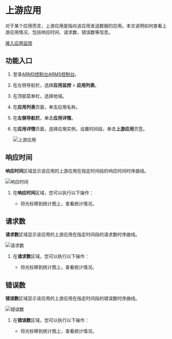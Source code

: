 # 上游应用

对于某个应用而言，上游应用是指向该应用发送数据的应用。本文说明如何查看上游应用情况，包括响应时间、请求数、错误数等信息。

[接入应用监控](/intl.zh-CN/应用监控/接入应用监控/应用监控接入概述.md)

## 功能入口

1.  登录[ARMS控制台](https://arms.console.aliyun.com/#/home)[ARMS控制台](https://arms-ap-southeast-1.console.aliyun.com/#/home)。

2.  在左侧导航栏，选择**应用监控** \> **应用列表**。

3.  在顶部菜单栏，选择地域。

4.  在**应用列表**页面，单击应用名称。

5.  在**左侧导航栏**，单击**应用详情**。

6.  在**应用详情**页面，选择应用实例，设置时间段，单击**上游应用**页签。

    ![上游应用](https://static-aliyun-doc.oss-accelerate.aliyuncs.com/assets/img/zh-CN/7125191161/p235748.png)


## 响应时间

**响应时间**区域显示该应用的上游应用在指定时间段的响应时间时序曲线。

![响应时间](https://static-aliyun-doc.oss-accelerate.aliyuncs.com/assets/img/zh-CN/7125191161/p235830.png)

1.  在**响应时间**区域，您可以执行以下操作：

    -   将光标移到统计图上，查看统计情况。

## 请求数

**请求数**区域显示该应用的上游应用在指定时间段的请求数时序曲线。

![请求数](https://static-aliyun-doc.oss-accelerate.aliyuncs.com/assets/img/zh-CN/7125191161/p235831.png)

1.  在**请求数**区域，您可以执行以下操作：

    -   将光标移到统计图上，查看统计情况。

## 错误数

**错误数**区域显示该应用的上游应用在指定时间段的错误数时序曲线。

![错误数](https://static-aliyun-doc.oss-accelerate.aliyuncs.com/assets/img/zh-CN/7125191161/p235832.png)

1.  在**错误数**区域，您可以执行以下操作：

    -   将光标移到统计图上，查看统计情况。

